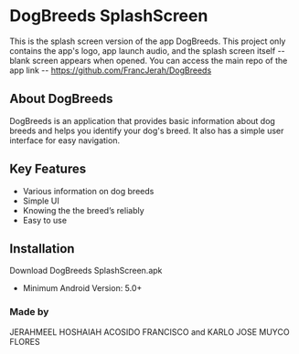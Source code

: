 # DogBreeds SplashScreen
This is the splash screen version of the app DogBreeds. This project only contains the app's logo, app launch audio, and the splash screen itself -- blank screen appears when opened. You can access the main repo of the app link -- https://github.com/FrancJerah/DogBreeds

## About DogBreeds
DogBreeds is an application that provides basic information about dog breeds and helps you identify your dog's breed. It also has a simple user interface for easy navigation.

## Key Features
* Various information on dog breeds    
* Simple UI
* Knowing the the breed’s reliably
* Easy to use

## Installation
Download DogBreeds SplashScreen.apk
* Minimum Android Version: 5.0+

### Made by
JERAHMEEL HOSHAIAH ACOSIDO FRANCISCO and KARLO JOSE MUYCO FLORES


